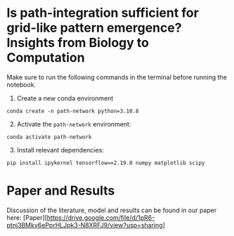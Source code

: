 # Is path-integration sufficient for grid-like pattern emergence? Insights from Biology to Computation
Make sure to run the following commands in the terminal before running the notebook.
1. Create a new conda environment
```
conda create -n path-network python=3.10.8
```
2. Activate the `path-network` environment:
```
conda activate path-network
```
3. Install relevant dependencies:
```
pip install ipykernel tensorflow==2.19.0 numpy matplotlib scipy
```
# Paper and Results
Discussion of the literature, model and results can be found in our paper here: [Paper][https://drive.google.com/file/d/1pR6-ptnj3BMkv6ePprHLJpk3-N8XRFJ9/view?usp=sharing]
